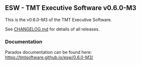 ## ESW - TMT Executive Software v0.6.0-M3

This is the v0.6.0-M3 of the TMT Executive Software.

See [CHANGELOG.md](CHANGELOG.md) for details of all releases.

### Documentation

Paradox documentation can be found here: https://tmtsoftware.github.io/esw/0.6.0-M3/
